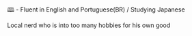 🕮 - Fluent in English and Portuguese(BR) / Studying Japanese

Local nerd who is into too many hobbies for his own good
